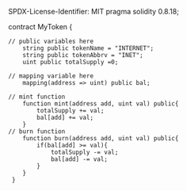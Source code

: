 SPDX-License-Identifier: MIT
pragma solidity 0.8.18;

contract MyToken {
    
    // public variables here
        string public tokenName = "INTERNET";
        string public tokenAbbrv = "INET";
        uint public totalSupply =0;

    // mapping variable here
        mapping(address => uint) public bal;

    // mint function
        function mint(address add, uint val) public{
            totalSupply += val;
            bal[add] += val;
        }
    // burn function
        function burn(address add, uint val) public{
            if(bal[add] >= val){
                totalSupply -= val;
                bal[add] -= val;
            }
        }
     }
